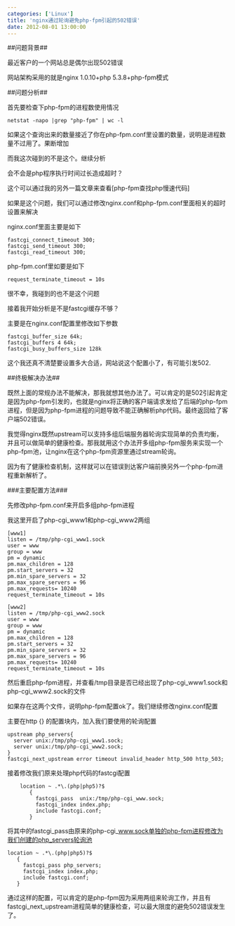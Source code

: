 ```yaml
---
categories: ['Linux']
title: 'nginx通过轮询避免php-fpm引起的502错误'
date: 2012-08-01 13:00:00
---
```

##问题背景##

最近客户的一个网站总是偶尔出现502错误

网站架构采用的就是nginx 1.0.10+php 5.3.8+php-fpm模式

##问题分析##

首先要检查下php-fpm的进程数使用情况

```
netstat -napo |grep "php-fpm" | wc -l
```

如果这个查询出来的数量接近了你在php-fpm.conf里设置的数量，说明是进程数量不过用了。果断增加

而我这次碰到的不是这个。继续分析

会不会是php程序执行时间过长造成超时？

这个可以通过我的另外一篇文章来查看[php-fpm查找php慢速代码]

如果是这个问题，我们可以通过修改nginx.conf和php-fpm.conf里面相关的超时设置来解决

nginx.conf里面主要是如下

```
fastcgi_connect_timeout 300;
fastcgi_send_timeout 300;
fastcgi_read_timeout 300;
```
php-fpm.conf里如要是如下

```
request_terminate_timeout = 10s
```

很不幸，我碰到的也不是这个问题

接着我开始分析是不是fastcgi缓存不够？

主要是在nginx.conf配置里修改如下参数

```
fastcgi_buffer_size 64k;
fastcgi_buffers 4 64k;
fastcgi_busy_buffers_size 128k
```

这个我还真不清楚要设置多大合适，网站说这个配置小了，有可能引发502.

##终极解决办法##

既然上面的常规办法不能解决，那我就想其他办法了。可以肯定的是502引起肯定是因为php-fpm引发的，也就是nginx将正确的客户端请求发给了后端的php-fpm进程，但是因为php-fpm进程的问题导致不能正确解析php代码。最终返回给了客户端502错误。

我觉得nginx既然upstream可以支持多组后端服务器轮询实现简单的负责均衡，并且可以做简单的健康检查。那我就用这个办法开多组php-fpm服务来实现一个php-fpm池，让nginx在这个php-fpm资源里通过stream轮询。

因为有了健康检查机制，这样就可以在错误到达客户端前换另外一个php-fpm进程重新解析了。

###主要配置方法###

先修改php-fpm.conf来开启多组php-fpm进程

我这里开启了php-cgi_www1和php-cgi_www2两组

```
[www1]
listen = /tmp/php-cgi_www1.sock
user = www
group = www
pm = dynamic
pm.max_children = 128
pm.start_servers = 32
pm.min_spare_servers = 32
pm.max_spare_servers = 96
pm.max_requests= 10240
request_terminate_timeout = 10s
 
[www2]
listen = /tmp/php-cgi_www2.sock
user = www
group = www
pm = dynamic
pm.max_children = 128
pm.start_servers = 32
pm.min_spare_servers = 32
pm.max_spare_servers = 96
pm.max_requests= 10240
request_terminate_timeout = 10s
```

然后重启php-fpm进程，并查看/tmp目录是否已经出现了php-cgi_www1.sock和php-cgi_www2.sock的文件

如果存在这两个文件，说明php-fpm配置ok了。我们继续修改nginx.conf配置

主要在http {} 的配置块内，加入我们要使用的轮询配置

```
upstream php_servers{
  server unix:/tmp/php-cgi_www1.sock;
  server unix:/tmp/php-cgi_www2.sock;
}
fastcgi_next_upstream error timeout invalid_header http_500 http_503;
```

接着修改我们原来处理php代码的fastcgi配置

```
	location ~ .*\.(php|php5)?$
	   {
	     fastcgi_pass  unix:/tmp/php-cgi_www.sock;
	     fastcgi_index index.php;
	     include fastcgi.conf;
	   }
```

将其中的fastcgi_pass由原来的php-cgi_www.sock单独的php-fpm进程修改为我们创建的php_servers轮询池

```
location ~ .*\.(php|php5)?$
   {
     fastcgi_pass php_servers;
     fastcgi_index index.php;
     include fastcgi.conf;
   }
```

通过这样的配置，可以肯定的是php-fpm因为采用两组来轮询工作，并且有fastcgi_next_upstream进程简单的健康检查，可以最大限度的避免502错误发生了。

